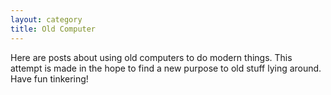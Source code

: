 ```yaml
---
layout: category
title: Old Computer
---
```


Here are posts about using old computers to do modern things.
This attempt is made in the hope to find a new purpose to old stuff lying around.
Have fun tinkering!

